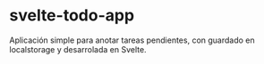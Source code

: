 # svelte-todo-app
Aplicación simple para anotar tareas pendientes, con guardado en localstorage y desarrolada en Svelte.
